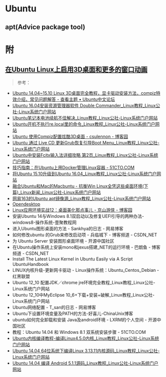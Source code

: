 <link href="../../css/style.css" rel="stylesheet" type="text/css" />


# Ubuntu 

## apt(Advice package tool)


# 附
## [在Ubuntu Linux上启用3D桌面和更多的窗口动画](在UbuntuLinux上启用3D桌面和更多的窗口动画.md)

> 参考：

+ [Ubuntu 14.04~15.10 Linux 3D桌面完全教程，显卡驱动安装方法，compiz特效介绍，常见问题解答 - 查看主题 • Ubuntu中文论坛](http://forum.ubuntu.org.cn/viewtopic.php?t=140531)
+ [Ubuntu 16.04安装资源管理器软件 Double Commander_Linux教程_Linux公社-Linux系统门户网站](http://www.linuxidc.com/Linux/2016-04/130192.htm)
+ [Ubuntu笔记本电池续航不佳解决_Linux教程_Linux公社-Linux系统门户网站](http://www.linuxidc.com/Linux/2016-04/130122.htm)
+ [Ubuntu开机不执行re.local里的命令_Linux教程_Linux公社-Linux系统门户网站](http://www.linuxidc.com/Linux/2016-03/129219.htm)
+ [Ubuntu 使用Compiz配置炫酷3D桌面 - csulennon - 博客园](http://www.cnblogs.com/csulennon/p/4452302.html)
+ [Ubuntu 通过 Live CD 更新Grub恢复引导Boot Menu_Linux教程_Linux公社-Linux系统门户网站](http://www.linuxidc.com/Linux/2015-04/116451.htm)
+ [Ubuntu中安装Fcitx输入法详细攻略 第2页_Linux教程_Linux公社-Linux系统门户网站](http://www.linuxidc.com/Linux/2008-01/10369p2.htm)
+ [技巧指南：在Ubuntu上用Docker管理Linux容器 - 51CTO.COM](http://os.51cto.com/art/201407/444789_all.htm)
+ [将Ubuntu 15.10升级到Ubuntu 16.04_Linux教程_Linux公社-Linux系统门户网站](http://www.linuxidc.com/Linux/2016-03/129158.htm)
+ [融合Ubuntu和Mac的Macbuntu - 抗衡Win Linux全凭这些桌面环境(下篇)_Linux新闻_Linux公社-Linux系统门户网站](http://www.linuxidc.com/Linux/2012-01/52348p3.htm)
+ [网易163的Ubuntu apt镜像源_Linux教程_Linux公社-Linux系统门户网站](http://www.linuxidc.com/Linux/2016-04/130165.htm)
+ [Opendesktop](https://github.com/opendesktop/opendesktop-app)
+ [Linux应用环境实战12：桌面美化那点事儿 - 京山游侠 - 博客园](http://www.cnblogs.com/youxia/p/linux012.html)
+ 安装Ubuntu 14与Windows 8.1双启动以及修复UEFI引导的两种办法-windows8-操作系统-壹聚教程网
+ 进入Ubuntu图形桌面的方法 - Sankhya的日志 - 网易博客
+ 如何修改ubuntu 的Grub来修改启动项 - 兵临城下 - 博客频道 - CSDN_NET
+ 为 Ubuntu Server 安装图形桌面环境 - 开源中国社区
+ 在Ubuntu操作系统上安装mono和jexus搭建_NET的运行环境 - 巴朗鱼 - 博客频道 - CSDN_NET
+ Install The Latest Linux Kernel in Ubuntu Easily via A Script  UbuntuHandbook
+ LINUX内核升级-更新网卡驱动 - Linux操作系统：Ubuntu_Centos_Debian - 红黑联盟
+ Ubuntu 12_10 配置JDK／chrome jre环境完全教程_Linux教程_Linux公社-Linux系统门户网站
+ Ubuntu 12_10中MyEclipse 10_6+下载+安装+破解_Linux教程_Linux公社-Linux系统门户网站
+ Ubuntu网络配置 - T_san的日志 - 网易博客
+ Ubuntu下设置环境变量及PATH的方法-好喜儿-ChinaUnix博客
+ ubuntu如何完全卸载和安装 Java及android环境 - LXRM的个人空间 - 开源中国社区
+ 教程：Ubuntu 14.04 和 Windows 8.1 双系统安装步骤 - 51CTO.COM
+ [Ubuntu内核编译教程-编译Linux4.5.0内核_Linux教程_Linux公社-Linux系统门户网站](http://www.linuxidc.com/Linux/2016-04/129955.htm)
+ [Ubuntu 14.04 64位系统下编译Linux 3.13.11内核源码_Linux教程_Linux公社-Linux系统门户网站](http://www.linuxidc.com/Linux/2016-04/130459.htm)
+ [Ubuntu 14.04 编译 Android 5.1.1源码_Linux教程_Linux公社-Linux系统门户网站](http://www.linuxidc.com/Linux/2016-04/130698.htm)